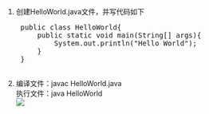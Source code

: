 1. 创建HelloWorld.java文件，并写代码如下<br/>
	<pre>
	public class HelloWorld{
        public static void main(String[] args){
            System.out.println("Hello World");
        }
    }
	</pre>

2. 编译文件：javac HelloWorld.java<br/>
   执行文件：java HelloWorld<br/>
   ![](https://github.com/hujiapeng/writejvmbygo/tree/master/src/jvmgo/ch01/imgs/helloworld.png)
    